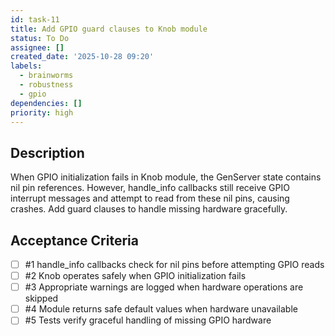 ```yaml
---
id: task-11
title: Add GPIO guard clauses to Knob module
status: To Do
assignee: []
created_date: '2025-10-28 09:20'
labels:
  - brainworms
  - robustness
  - gpio
dependencies: []
priority: high
---
```


## Description

<!-- SECTION:DESCRIPTION:BEGIN -->
When GPIO initialization fails in Knob module, the GenServer state contains nil pin references. However, handle_info callbacks still receive GPIO interrupt messages and attempt to read from these nil pins, causing crashes. Add guard clauses to handle missing hardware gracefully.
<!-- SECTION:DESCRIPTION:END -->

## Acceptance Criteria
<!-- AC:BEGIN -->
- [ ] #1 handle_info callbacks check for nil pins before attempting GPIO reads
- [ ] #2 Knob operates safely when GPIO initialization fails
- [ ] #3 Appropriate warnings are logged when hardware operations are skipped
- [ ] #4 Module returns safe default values when hardware unavailable
- [ ] #5 Tests verify graceful handling of missing GPIO hardware
<!-- AC:END -->
